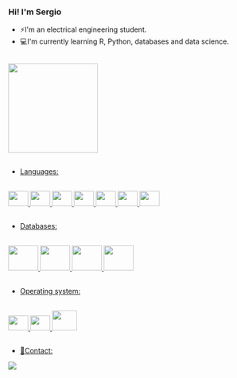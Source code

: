 ### Hi! I'm Sergio

<!--
**seperool/seperool** is a ✨ _special_ ✨ repository because its `README.md` (this file) appears on your GitHub profile.

Here are some ideas to get you started:

- 🔭 I’m currently working on ...
- 🌱 I’m currently learning ...
- 👯 I’m looking to collaborate on ...
- 📫 How to reach me: ...
- 💬 Ask me about ...
- 😄 Pronouns: ...
- ⚡ Fun fact: ...
-->
- ⚡I'm an electrical engineering student.
- 💻I'm currently learning R, Python, databases and data science.

##

<div>
<a href="https://github.com/seu-usuário-aqui">
<img height="180em" src="https://github-readme-stats.vercel.app/api/top-langs/?username=seperool&layout=compact&langs_count=7&theme=dracula"/>
</div>

##

- Languages:
<div style="display: inline_block"><br>
  <a href="https://github.com/seperool">
  <img height="30" width="40" src="https://cdn.jsdelivr.net/gh/devicons/devicon/icons/cplusplus/cplusplus-original.svg" />
  <img height="30" width="40" src="https://cdn.jsdelivr.net/gh/devicons/devicon/icons/matlab/matlab-original.svg" />
  <img height="30" width="40" src="https://cdn.jsdelivr.net/gh/devicons/devicon/icons/python/python-original-wordmark.svg" />
  <img height="30" width="40" src="https://cdn.jsdelivr.net/gh/devicons/devicon/icons/pandas/pandas-original-wordmark.svg" />
  <img height="30" width="40" src="https://cdn.jsdelivr.net/gh/devicons/devicon@latest/icons/lua/lua-original.svg" />
  <img height="30" width="40" src="https://cdn.jsdelivr.net/gh/devicons/devicon/icons/r/r-original.svg" />
  <img height="30" width="40" src="https://cdn.jsdelivr.net/gh/devicons/devicon/icons/arduino/arduino-original-wordmark.svg" />
</div>

##

- Databases:
<div style="display: inline_block"><br>
  <a href="https://github.com/seperool">
  <img height="50" width="60" src="https://cdn.jsdelivr.net/gh/devicons/devicon/icons/sqlite/sqlite-original-wordmark.svg" />
  <img height="50" width="60" src="https://cdn.jsdelivr.net/gh/devicons/devicon/icons/mysql/mysql-original-wordmark.svg" />
  <img height="50" width="60" src="https://cdn.jsdelivr.net/gh/devicons/devicon/icons/microsoftsqlserver/microsoftsqlserver-plain-wordmark.svg" />
  <img height="50" width="60" src="https://cdn.jsdelivr.net/gh/devicons/devicon/icons/postgresql/postgresql-original-wordmark.svg" />
</div>

##

- Operating system:
<div style="display: inline_block"><br>
  <a href="https://github.com/seperool">
  <img height="30" width="40" src="https://cdn.jsdelivr.net/gh/devicons/devicon/icons/linux/linux-original.svg" />
  <img height="30" width="40" src="https://cdn.jsdelivr.net/gh/devicons/devicon/icons/ubuntu/ubuntu-plain-wordmark.svg" />
  <img height="40" width="50" src="https://cdn.jsdelivr.net/gh/devicons/devicon/icons/bash/bash-original.svg" />
</div>

##

- 💬Contact:
<div>
  <a href = "mailto:seperool@gmail.com"><img src="https://img.shields.io/badge/Gmail-D14836?style=for-the-badge&logo=gmail&logoColor=white" target="_blank"></a>
</div>
